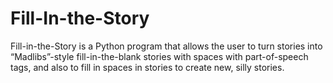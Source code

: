 # Fill-In-the-Story
Fill-in-the-Story is a Python program that allows the user to turn stories into “Madlibs”-style fill-in-the-blank stories with spaces with part-of-speech tags, and also to fill in spaces in stories to create new, silly stories.
